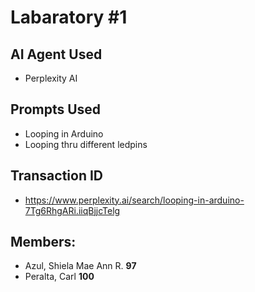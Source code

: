 # Labaratory #1

## AI Agent Used
- Perplexity AI

## Prompts Used
- Looping in Arduino
- Looping thru different ledpins

## Transaction ID
- https://www.perplexity.ai/search/looping-in-arduino-7Tg6RhgARi.iiqBjjcTelg

## Members:
- Azul, Shiela Mae Ann R. **97**
- Peralta, Carl **100**
